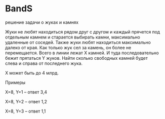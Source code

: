 # BandS
решение задачи о жуках и камнях

Жуки не любят находиться рядом друг с другом и каждый прячется под отдельным камнем и старается выбирать камни, максимально удаленные от соседей. Также жуки любят находиться максимально далеко от края. Как только жук сел за камень, он более не перемещается. Всего в линии лежат X камней. И туда последовательно бежит прятаться Y жуков. Найти сколько свободных камней будет слева и справа от последнего жука.
 

X может быть до 4 млрд.

 

Примеры

X=8, Y=1 – ответ 3,4   

X=8, Y=2 – ответ 1,2   

X=8, Y=3 – ответ 1,1
